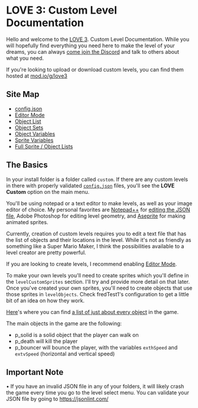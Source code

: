 # LOVE 3: Custom Level Documentation

Hello and welcome to the [LOVE 3](https://love3game.carrd.co). Custom Level Documentation. While you will hopefully find everything you need here to make the level of your dreams, you can always [come join the Discord](https://discord.gg/WvuWxrP3xx) and talk to others about what you need.

If you're looking to upload or download custom levels, you can find them hosted at [mod.io/g/love3](https://mod.io/g/love3)

## Site Map
- [config.json](configjson.md)
- [Editor Mode](editormode.md)
- [Object List](objectlist.md)
- [Object Sets](objectsets.md)
- [Object Variables](objectvariables.md)
- [Sprite Variables](spriteimport.md)
- [Full Sprite / Object Lists](lists.md)

## The Basics

In your install folder is a folder called `custom`. If there are any custom levels in there with properly validated [`config.json`](configjson.md) files, you'll see the **LOVE Custom** option on the main menu.

You'll be using notepad or a text editor to make levels, as well as your image editor of choice. My personal favorites are [Notepad++](https://notepad-plus-plus.org/downloads/) for [editing the JSON file](configjson.md), Adobe Photoshop for editing level geometry, and [Aseprite](https://www.aseprite.org/) for making animated sprites.

Currently, creation of custom levels requires you to edit a text file that has the list of objects and their locations in the level. While it's not as friendly as something like a Super Mario Maker, I think the possibilities available to a level creator are pretty powerful.

If you are looking to create levels, I recommend enabling [Editor Mode](editormode.md).

To make your own levels you'll need to create sprites which you'll define in the `levelCustomSprites` section. I'll try and provide more detail on that later. Once you've created your own sprites, you'll need to create objects that use those sprites in `levelObjects`. Check fredTest1's configuration to get a little bit of an idea on how they work.


[Here](objectlist.md)'s where you can find [a list of just about every object](objectlist.md) in the game.

The main objects in the game are the following:
- p_solid is a solid object that the player can walk on
- p_death will kill the player
- p_bouncer will bounce the player, with the variables `exthSpeed` and `extvSpeed` (horizontal and vertical speed)

## Important Note
• If you have an invalid JSON file in any of your folders, it will likely crash the game every time you go to the level select menu. You can validate your JSON file by going to https://jsonlint.com/